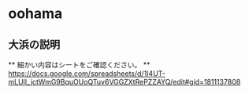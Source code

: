# oohama
## 大浜の説明

** 細かい内容はシートをご確認ください。 **
https://docs.google.com/spreadsheets/d/1I4UT-mLUlI_jctWmG9BquOUoQTuv6VGGZXtRePZZAYQ/edit#gid=1811137808
